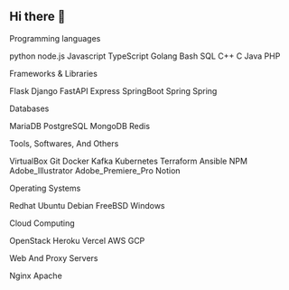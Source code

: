 ## Hi there 👋
Programming languages

python node.js Javascript TypeScript Golang Bash SQL C++ C Java PHP

Frameworks & Libraries

Flask Django FastAPI Express SpringBoot Spring Spring

Databases

MariaDB PostgreSQL MongoDB Redis

Tools, Softwares, And Others

VirtualBox Git Docker Kafka Kubernetes Terraform Ansible NPM Adobe_Illustrator Adobe_Premiere_Pro Notion

Operating Systems

Redhat Ubuntu Debian FreeBSD Windows

Cloud Computing

OpenStack Heroku Vercel AWS GCP

Web And Proxy Servers

Nginx Apache
<!--
**Framzy/Framzy** is a ✨ _special_ ✨ repository because its `README.md` (this file) appears on your GitHub profile.

Here are some ideas to get you started:

- 🔭 I’m currently working on ...
- 🌱 I’m currently learning ...
- 👯 I’m looking to collaborate on ...
- 🤔 I’m looking for help with ...
- 💬 Ask me about ...
- 📫 How to reach me: ...
- 😄 Pronouns: ...
- ⚡ Fun fact: ...
-->
